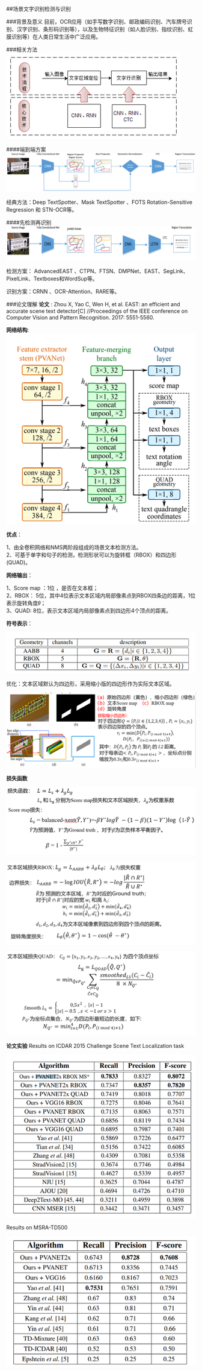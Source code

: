 ##场景文字识别检测与识别

###背景及意义
目前，OCR应用（如手写数字识别、邮政编码识别、汽车牌号识别、汉字识别、条形码识别等），以及生物特征识别（如人脸识别、指纹识别、虹膜识别等）在人类日常生活中广泛应用。

###相关方法
![检测方法](/assets/recmoth.png)

####端到端方案
![端到端](/assets/recmoth1.png)

 经典方法：Deep TextSpotter、Mask TextSpotter 、FOTS Rotation-Sensitive Regression 和 STN-OCR等。

 ####先检测再识别
![检测+识别](/assets/recmoth2.png)

检测方案： AdvancedEAST 、CTPN、FTSN、DMPNet、EAST、SegLink、PixelLink、Textboxes和WordSup等。

识别方案：CRNN 、OCR-Attention、RARE等。

###论文理解
**论文** : Zhou X, Yao C, Wen H, et al. EAST: an efficient and accurate scene text detector[C] //Proceedings of the IEEE conference on Computer Vision and Pattern Recognition. 2017: 5551-5560.


**网络结构**:  
![](/assets/east.png)

**优点**： 

1、由全卷积网络和NMS两阶段组成的场景文本检测方法。  
2、可基于单字和句子的检测，检测形状可以为旋转框（RBOX）和四边形(QUAD)。  

**网络输出**： 

1、Score map ：1位 ，是否在文本框；     
2、RBOX： 5位，其中4位表示文本区域内局部像素点到RBOX四条边的距离，1位表示旋转角度𝜃；  
3、QUAD: 8位，表示文本区域内局部像素点到四边形4个顶点的距离。   

**符号表示**：   

![符号表示](/assets/eastres.png)

优化：文本区域默认为四边形，采用缩小版的四边形作为实际文本区域。  

![文本区域缩减](/assets/scale.png)

**损失函数**   

![](/assets/loss1.png)

![](/assets/loss2.png)

![](/assets/loss3.png)

**论文实验**
Results on ICDAR 2015 Challenge Scene Text Localization task

![](/assets/lab1.png)

Results on MSRA-TD500

![](/assets/lab2.png)